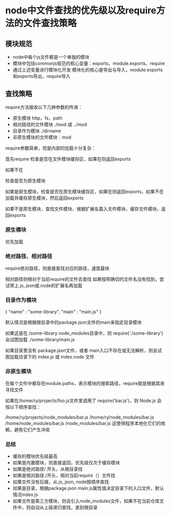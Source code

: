 # node中文件查找的优先级以及require方法的文件查找策略
## 模块规范
- node中每个js文件都是一个单独的模块
- 模块中包括commonjs规范的核心变量：exports、module.exports、require
- 通过上述变量进行模块化开发
模块化的核心是导出与导入，module.exports和exports导出，require导入

## 查找策略
require方法接收以下几种参数的传递：
- 原生模块 http，fs，path
- 相对路径的文件模块 ./mod 或 ../mod
- 目录作为模块 ./dirname
- 非原生模块的文件模块：mod

require参数简单，但是内部的加载十分复杂：

首先require
检查是否在文件模块缓存区，如果在则返回exports

如果不在

检查是否为原生模块

如果是原生模块，检查是否在原生模块缓存区，如果在则返回exports，如果不在加载并缓存原生模块，然后返回exports

如果不是原生模块，查找文件模块，根据扩展名载入文件模块，缓存文件模块，返回exports


### 原生模块
优先加载

### 绝对路径、相对路径
require绝对路径，则直接查找对应的路径，速度最快

相对路径则相对于当前require的文件去查找
如果按照确切的文件名没有找到，尝试带上.js,.json或.node的扩展名再加载


### 目录作为模块
{ "name" : "some-library",
  "main" : "main.js" }

默认情况是根据根目录中的package.json文件的main来指定目录模块

如果这是在./some-library node_modules目录中，则 require('./some-library') 会试图加载 ./some-library/main.js

如果目录里没有 package.json文件，或者 main入口不存在或无法解析，则会试图加载目录下的 index.js 或 index.node 文件


### 非原生模块
在每个文件中都存在module.paths，表示模块的搜索路径，require就是根据其来寻找文件




如果在/home/ry/projects/foo.js文件里调用了 require('bar.js')，则 Node.js 会按以下顺序查找：

/home/ry/projects/node_modules/bar.js
/home/ry/node_modules/bar.js
/home/node_modules/bar.js
/node_modules/bar.js
这使得程序本地化它们的依赖，避免它们产生冲突


### 总结
- 缓存的模块优先级最高
- 如果是内置模块，则直接返回，优先级仅次于缓存模块
- 如果是绝对路径/ 开头，从根目录找
- 如果是相对路径./开头，相对当前require（）文件找
- 如果文件没有后缀，从.js,.json,.node按顺序查找
- 如果是目录，根据package.json main.js属性值决定目录下的入口文件，默认情况index.js
- 如果文件是第三方模块，则会引入node_modules文件，如果不在当前仓库文件中，则自动从上级递归查找，直到根目录
